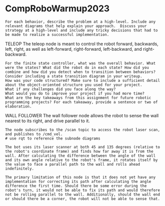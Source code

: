 # CompRoboWarmup2023


    For each behavior, describe the problem at a high-level. Include any relevant diagrams that help explain your approach.  Discuss your strategy at a high-level and include any tricky decisions that had to be made to realize a successful implementation.
TELEOP
The teleop node is meant to control the robot forward, backwards, left, right, as well as left-forward, right-forward, left-backward, and right-backward. 

    
    For the finite state controller, what was the overall behavior. What were the states? What did the robot do in each state? How did you combine and how did you detect when to transition between behaviors?  Consider including a state transition diagram in your writeup.
    How was your code structured? Make sure to include a sufficient detail about the object-oriented structure you used for your project.
    What if any challenges did you face along the way?
    What would you do to improve your project if you had more time?
    What are the key takeaways from this assignment for future robotic programming projects? For each takeaway, provide a sentence or two of elaboration.

WALL FOLLOWER
    The wall follower node allows the robot to sense the wall nearest to its right, and drive parallel to it. 

    The node subscribes to the /scan topic to access the robot laser scan, and publishes to /cmd_vel. 
    # use rqt to reference the subnode diagrams 

    The bot uses its laser scanner at both 45 and 135 degrees (relative to the robot's coordinate frame) and finds how far away it is from the wall. After calculating the difference between the angle of the wall and its own angle relative to the robot's frame, it rotates itself by the value to face a parallel path to the wall and rolls ahead indefinitely. 

    The primary limitation of this node is that it does not yet have any implementation for correcting its path after calculating the angle difference the first time. Should there be some error during the robot's turn, it would not be able to fix its path and would therefore not be rolling parallel to the wall. Additionally, should the wall end or should there be a corner, the robot will not be able to sense that. 

    
